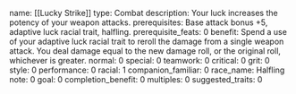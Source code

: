 name: [[Lucky Strike]]
type: Combat
description: Your luck increases the potency of your weapon attacks.
prerequisites: Base attack bonus +5, adaptive luck racial trait, halfling.
prerequisite_feats: 0
benefit: Spend a use of your adaptive luck racial trait to reroll the damage from a single weapon attack. You deal damage equal to the new damage roll, or the original roll, whichever is greater.
normal: 0
special: 0
teamwork: 0
critical: 0
grit: 0
style: 0
performance: 0
racial: 1
companion_familiar: 0
race_name: Halfling
note: 0
goal: 0
completion_benefit: 0
multiples: 0
suggested_traits: 0
